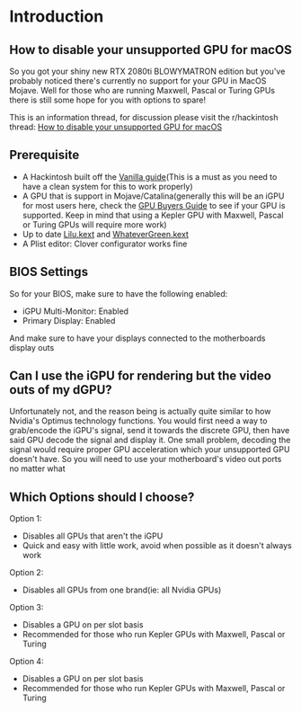 # Introduction

## How to disable your unsupported GPU for macOS

So you got your shiny new RTX 2080ti BLOWYMATRON edition but you've probably noticed there's currently no support for your GPU in MacOS Mojave. Well for those who are running Maxwell, Pascal or Turing GPUs there is still some hope for you with options to spare!

This is an information thread, for discussion please visit the r/hackintosh thread: [How to disable your unsupported GPU for macOS](https://www.reddit.com/r/hackintosh/comments/bu1wf8/how_to_disable_your_unsupported_gpu_for_macos/)

## Prerequisite

* A Hackintosh built off the [Vanilla guide](https://hackintosh.gitbook.io/-r-hackintosh-vanilla-desktop-guide/)\(This is a must as you need to have a clean system for this to work properly\)
* A GPU that is support in Mojave/Catalina\(generally this will be an iGPU for most users here, check the [GPU Buyers Guide](https://khronokernel-3.gitbook.io/catalina-gpu-buyers-guide/) to see if your GPU is supported. Keep in mind that using a Kepler GPU with Maxwell, Pascal or Turing GPUs will require more work\)
* Up to date [Lilu.kext](https://github.com/vit9696/Lilu/releases) and [WhateverGreen.kext](https://github.com/acidanthera/WhateverGreen/releases)
* A Plist editor: Clover configurator works fine

## BIOS Settings

So for your BIOS, make sure to have the following enabled:

* iGPU Multi-Monitor: Enabled
* Primary Display: Enabled

And make sure to have your displays connected to the motherboards display outs

## Can I use the iGPU for rendering but the video outs of my dGPU?

Unfortunately not, and the reason being is actually quite similar to how Nvidia's Optimus technology functions. You would first need a way to grab/encode the iGPU's signal, send it towards the discrete GPU, then have said GPU decode the signal and display it. One small problem, decoding the signal would require proper GPU acceleration which your unsupported GPU doesn't have. So you will need to use your motherboard's video out ports no matter what

## Which Options should I choose?

Option 1:

* Disables all GPUs that aren't the iGPU
* Quick and easy with little work, avoid when possible as it doesn't always work

Option 2:

* Disables all GPUs from one brand\(ie: all Nvidia GPUs\)

Option 3:

* Disables a GPU on per slot basis
* Recommended for those who run Kepler GPUs with Maxwell, Pascal or Turing

Option 4:

* Disables a GPU on per slot basis
* Recommended for those who run Kepler GPUs with Maxwell, Pascal or Turing

